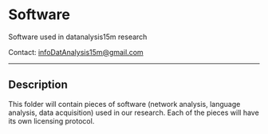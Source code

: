 Software
========

Software used in datanalysis15m research

                                                              
Contact:  infoDatAnalysis15m@gmail.com                                                   


-----------
Description
-----------

This folder will contain pieces of software (network analysis, language analysis, data acquisition) used in our research.
Each of the pieces will have its own licensing protocol. 


